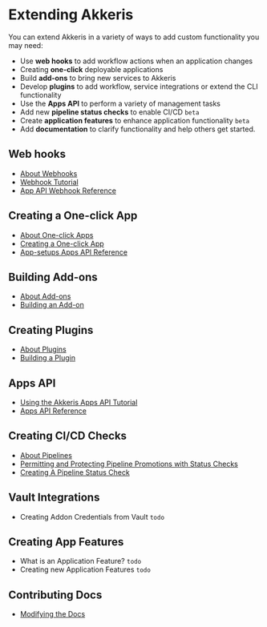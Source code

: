 # Extending Akkeris

You can extend Akkeris in a variety of ways to add custom functionality you may need:

* Use **web hooks** to add workflow actions when an application changes
* Creating **one-click** deployable applications
* Build **add-ons** to bring new services to Akkeris
* Develop **plugins** to add workflow, service integrations or extend the CLI functionality
* Use the **Apps API** to perform a variety of management tasks
* Add new **pipeline status checks** to enable CI/CD `beta`
* Create **application features** to enhance application functionality `beta`
* Add **documentation** to clarify functionality and help others get started.

## Web hooks

* [About Webhooks](/architecture/webhooks.md)
* [Webhook Tutorial](/architecture/webhooks.md#getting-started)
* [App API Webhook Reference](/architecture/apps-api.md#webhooks)

## Creating a One-click App

* [About One-click Apps](/one-click/creating.md)
* [Creating a One-click App](/one-click/creating.md)
* [App-setups Apps API Reference](/architecture/apps-api.md#app-setup)

## Building Add-ons

* [About Add-ons](/architecture/addons.md)
* [Building an Add-on](/extending-akkeris/building-addons.md)

## Creating Plugins

* [About Plugins](/architecture/plugins.md)
* [Building a Plugin](/extending-akkeris/creating-plugins.md)

## Apps API

* [Using the Akkeris Apps API Tutorial](/extending-akkeris/akkeris-apps-api-tutorial.md)
* [Apps API Reference](/architecture/apps-api.md)

## Creating CI/CD Checks

* [About Pipelines](/architecture/pipelines.md)
* [Permitting and Protecting Pipeline Promotions with Status Checks](/architecture/pipelines.md#pipeline-status-checks-beta)
* [Creating A Pipeline Status Check](/architecture/apps-api.md#release-statuses)

## Vault Integrations
* Creating Addon Credentials from Vault `todo`

## Creating App Features

* What is an Application Feature? `todo`
* Creating new Application Features `todo`

## Contributing Docs

* [Modifying the Docs](/extending-akkeris/modifying-docs.md)


